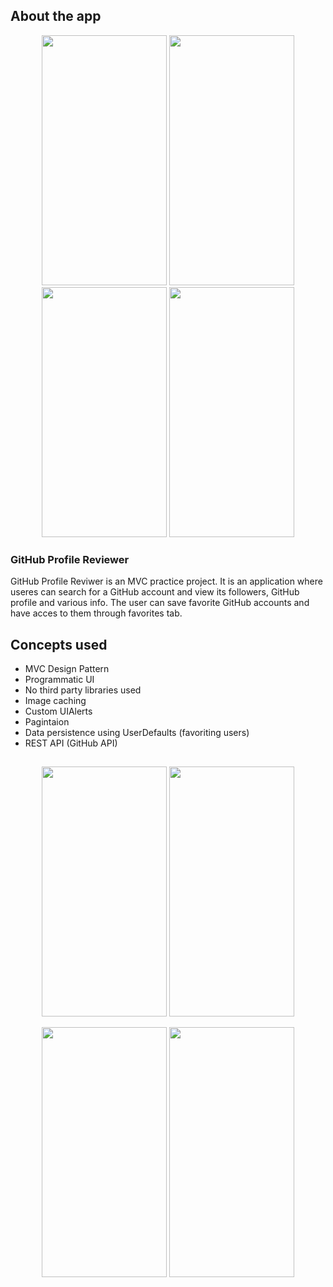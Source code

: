 ## About the app

<p align="center">
<img height=400 width=200 src="https://user-images.githubusercontent.com/53051473/183465812-affc272f-f166-4f94-8ccc-023fcba9e60c.png">
<img height=400 width=200 src="https://user-images.githubusercontent.com/53051473/183465815-02f95974-5b7a-45e2-989d-6aa7c7e8eb3b.png">
<img height=400 width=200 src="https://user-images.githubusercontent.com/53051473/183465805-3b7270d1-e3bf-4b33-9acd-3348a16c001c.png">
<img height=400 width=200 src="https://user-images.githubusercontent.com/53051473/183465811-c98c6304-0fe9-4129-b365-26bdc75d2368.png">
</p>

### GitHub Profile Reviewer

GitHub Profile Reviwer is an MVC practice project. It is an application where useres can search for a GitHub account and view its followers, GitHub profile and various info. The user can save favorite GitHub accounts and have acces to them through favorites tab.

## Concepts used

* MVC Design Pattern
* Programmatic UI
* No third party libraries used
* Image caching
* Custom UIAlerts
* Pagintaion
* Data persistence using UserDefaults (favoriting users)
* REST API (GitHub API)

##
<p align="center">
<img height=400 width=200 src="https://user-images.githubusercontent.com/53051473/183465668-3da573cb-9a24-4382-a08a-941cfe45aa7d.gif">
<img height=400 width=200 src="https://user-images.githubusercontent.com/53051473/183465679-56c64490-6edf-4aba-95ed-ae069979245b.gif">
</p>
<p align="center">
<img height=400 width=200 src="https://user-images.githubusercontent.com/53051473/183465680-00e58294-64fb-4151-8b42-226e74f0d02b.gif">
<img height=400 width=200 src="https://user-images.githubusercontent.com/53051473/183465686-388b76bd-6bb1-4b4e-963c-4d17a73594d8.gif">
</p>
